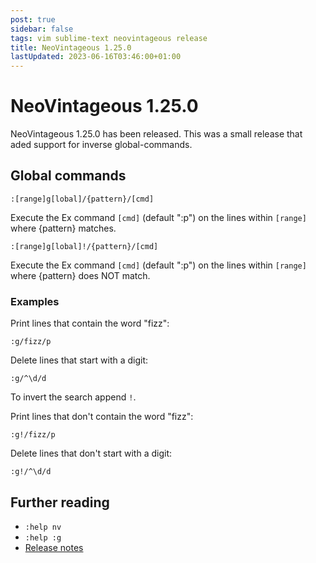 ```yaml
---
post: true
sidebar: false
tags: vim sublime-text neovintageous release
title: NeoVintageous 1.25.0
lastUpdated: 2023-06-16T03:46:00+01:00
---
```


# NeoVintageous 1.25.0

NeoVintageous 1.25.0 has been released. This was a small release that aded support for inverse global-commands.

## Global commands

```
:[range]g[lobal]/{pattern}/[cmd]
```

Execute the Ex command `[cmd]` (default ":p") on the lines within `[range]` where {pattern} matches.

```
:[range]g[lobal]!/{pattern}/[cmd]
```

Execute the Ex command `[cmd]` (default ":p") on the lines within `[range]` where {pattern} does NOT match.

### Examples

Print lines that contain the word "fizz":

```
:g/fizz/p
```

Delete lines that start with a digit:

```
:g/^\d/d
```

To invert the search append `!`.

Print lines that don't contain the word "fizz":

```
:g!/fizz/p
```

Delete lines that don't start with a digit:

```
:g!/^\d/d
```

## Further reading

* `:help nv`
* `:help :g`
* [Release notes](https://github.com/NeoVintageous/NeoVintageous/releases/tag/1.25.0)

